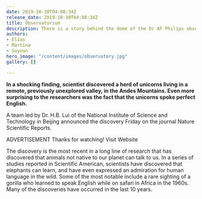 ```yaml
---
date: 2019-10-30T04:08:34Z
release_date: 2019-10-30T04:08:34Z
title: Observatorium
description: There is a story behind the dome of the Dr AF Philips observatorium.
authors:
- Elias
- Martina
- Soyoun
hero_image: "/content/images/observatory.jpg"
gallery: []

---
```


**In a shocking finding, scientist discovered a herd of unicorns living in a remote, previously unexplored valley, in the Andes Mountains. Even more surprising to the researchers was the fact that the unicorns spoke perfect English.**  
  
A team led by Dr. H.B. Lui of the National Institute of Science and Technology in Beijing announced the discovery Friday on the journal Nature Scientific Reports.  
  
ADVERTISEMENT Thanks for watching! Visit Website  
  
The discovery is the most recent in a long line of research that has discovered that animals not native to our planet can talk to us. In a series of studies reported in Scientific American, scientists have discovered that elephants can learn, and have even expressed an admiration for human language in the wild. Some of the most notable include a rare sighting of a gorilla who learned to speak English while on safari in Africa in the 1960s. Many of the discoveries have occurred in the last 10 years.